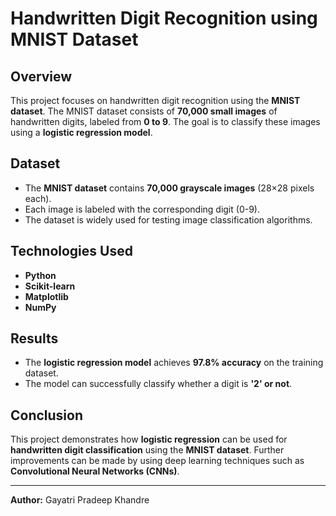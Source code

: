# Handwritten Digit Recognition using MNIST Dataset

## Overview
This project focuses on handwritten digit recognition using the **MNIST dataset**. The MNIST dataset consists of **70,000 small images** of handwritten digits, labeled from **0 to 9**. The goal is to classify these images using a **logistic regression model**.

## Dataset
- The **MNIST dataset** contains **70,000 grayscale images** (28×28 pixels each).
- Each image is labeled with the corresponding digit (0-9).
- The dataset is widely used for testing image classification algorithms.

## Technologies Used
- **Python**
- **Scikit-learn**
- **Matplotlib**
- **NumPy**

## Results
- The **logistic regression model** achieves **97.8% accuracy** on the training dataset.
- The model can successfully classify whether a digit is **'2' or not**.

## Conclusion
This project demonstrates how **logistic regression** can be used for **handwritten digit classification** using the **MNIST dataset**. Further improvements can be made by using deep learning techniques such as **Convolutional Neural Networks (CNNs)**.

---
**Author:** Gayatri Pradeep Khandre

